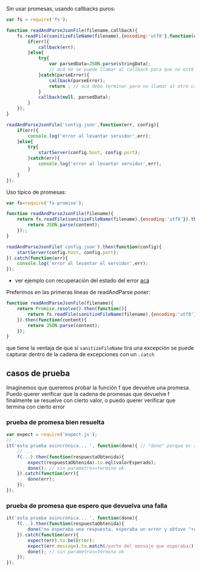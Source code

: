 Sin usar promesas, usando callbacks puros:

```js
var fs = require('fs');

function readAndParseJsonFile(filename,callback){
    fs.readFile(sanitizeFileName(filename),{encoding:'utf8'},function(err, stringData){
        if(err){
            callback(err);
        }else{
            try{
                var parsedData=JSON.parse(stringData);
                // acá no se puede llamar al callback para que no esté dentro del try
            }catch(parseError){
                callback(parseError);
                return ; // acá debo terminar para no llamar al otro callback
            }
            callback(null, parsedData);
        }
    });
}

readAndParseJsonFile('config.json',function(err, config){
    if(err){
        console.log('error al levantar servidor',err);
    }else{
        try{
            startServer(config.host, config.port);
        }catch(err){
            console.log('error al levantar servidor',err);
        }
    }
});
```

Uso típico de promesas:

```js
var fs=require('fs-promise');

function readAndParseJsonFile(filename){
    return fs.readFile(sanitizeFileName(filename),{encoding:'utf8'}).then(function(content){
        return JSON.parse(content);
    });;
}

readAndParseJsonFile('config.json').then(function(config){
    startServer(config.host, config.port);
}).catch(function(err){
    console.log('error al levantar el servidor',err);
});
```

 * ver ejemplo con recuperación del estado del error [acá](promises-recup.md)

Preferimos en las primeras líneas de readAndParse poner:
```js
function readAndParseJsonFile(filename){
    return Promise.resolve().then(function(){
        return fs.readFile(sanitizeFileName(filename),{encoding:'utf8'});
    }).then(function(content){
        return JSON.parse(content);
    });
}
```

que tiene la ventaja de que si `sanitizeFileName` tira una excepción se puede capturar dentro de la cadena de excepciones con un `.catch`

## casos de prueba

Imaginemos que queremos probar la función f que devuelve una promesa. Puedo querer verificar que la cadena de promesas que devuelve f finalmente se resuelve con cierto valor, o puedo querer verificar que termina con cierto error

### prueba de promesa bien resuelta

```js
var expect = require('expect.js');
// ...
it('esta prueba asincrónica... ', function(done){ // "done" porque es asincrónica
    // ...
    f(...).then(function(respuestaObtenida){
        expect(respuestaObtenida).to.eql(valorEsperado);
        done(); // sin parametros=termino ok
    }).catch(function(err){
        done(err);
    });
});
```

### prueba de promesa que espero que devuelva una falla
```js
it('esta prueba asincrónica... ', function(done){
    f(...).then(function(respuestaObtenida){
        done("no esperaba una respuesta, esperaba un error y obtuve "+respuestaObtenida);
    }).catch(function(err){
        expect(err).to.be(Error);
        expect(err.message).to.match(/parte del mensaje que esperaba/);
        done(); // sin parametros=termino ok
    });
});
```

